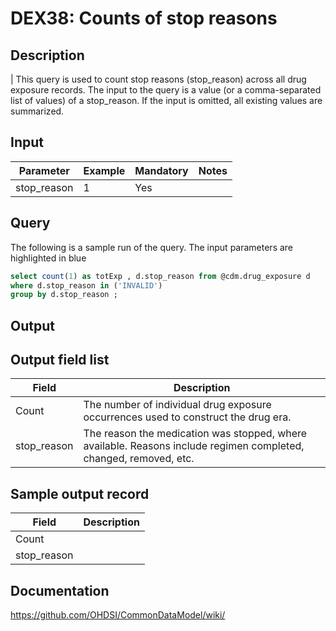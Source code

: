<!---
Group:drug exposure
Name:DEX38 Counts of stop reasons
Author:Patrick Ryan
CDM Version: 5.0
-->

# DEX38: Counts of stop reasons

## Description
| This query is used to count stop reasons (stop_reason) across all drug exposure records. The input to the query is a value (or a comma-separated list of values) of a stop_reason. If the input is omitted, all existing values are summarized.

## Input

|  Parameter |  Example |  Mandatory |  Notes |
| --- | --- | --- | --- |
| stop_reason | 1 | Yes |   


## Query

The following is a sample run of the query. The input parameters are highlighted in  blue

```sql
select count(1) as totExp , d.stop_reason from @cdm.drug_exposure d 
where d.stop_reason in ('INVALID')
group by d.stop_reason ;
```

## Output


## Output field list

|  Field |  Description |
| --- | --- |
| Count | The number of individual drug exposure occurrences used to construct the drug era. |
| stop_reason | The reason the medication was stopped, where available. Reasons include regimen completed, changed, removed, etc. |


## Sample output record

|  Field |  Description |
| --- | --- |
| Count |   |
| stop_reason |   |


## Documentation
https://github.com/OHDSI/CommonDataModel/wiki/
